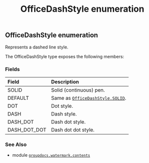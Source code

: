 ﻿---
title: OfficeDashStyle enumeration
second_title: GroupDocs.Watermark for Python via .NET API References
description: 
type: docs
url: /python-net/groupdocs.watermark.contents/officedashstyle/
is_root: false
weight: 70
---

## OfficeDashStyle enumeration

Represents a dashed line style.



The OfficeDashStyle type exposes the following members:

### Fields
| Field | Description |
| :- | :- |
| SOLID | Solid (continuous) pen. |
| DEFAULT | Same as [`OfficeDashStyle.SOLID`](/watermark/python-net/groupdocs.watermark.contents/officedashstyle#SOLID). |
| DOT | Dot style. |
| DASH | Dash style. |
| DASH_DOT | Dash dot style. |
| DASH_DOT_DOT | Dash dot dot style. |



### See Also
* module [`groupdocs.watermark.contents`](..)
